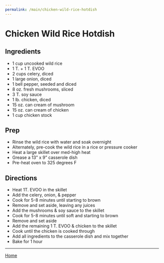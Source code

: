 ```yaml
---
permalink: /main/chicken-wild-rice-hotdish
---
```

# Chicken Wild Rice Hotdish

## Ingredients

- 1 cup uncooked wild rice
- 1 T. + 1 T. EVOO
- 2 cups celery, diced
- 1 large onion, diced
- 1 bell pepper, seeded and diced
- 8 oz. fresh mushrooms, sliced
- 3 T. soy sauce
- 1 lb. chicken, diced
- 15 oz. can cream of mushroom
- 15 oz. can cream of chicken
- 1 cup chicken stock

## Prep

- Rinse the wild rice with water and soak overnight
- Alternately, pre-cook the wild rice in a rice or pressure cooker
- Heat a large skillet over med-high heat
- Grease a 13” x 9” casserole dish
- Pre-heat oven to 325 degrees F

## Directions

- Heat 1T. EVOO in the skillet
- Add the celery, onion, & pepper
- Cook for 5-8 minutes until starting to brown
- Remove and set aside, leaving any juices
- Add the mushrooms & soy sauce to the skillet
- Cook for 5-8 minutes until soft and starting to brown
- Remove and set aside
- Add the remaining 1 T. EVOO & chicken to the skillet
- Cook until the chicken is cooked through
- Add all ingredients to the casserole dish and mix together
- Bake for 1 hour

---

[Home](https://thomasjbarrett82.github.io)
